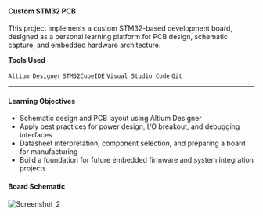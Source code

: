 #### Custom STM32 PCB
This project implements a custom STM32-based development board, designed as a personal learning platform for PCB design, schematic capture, and embedded hardware architecture.

**Tools Used**

`Altium Designer`
`STM32CubeIDE`
`Visual Studio Code`
`Git`

---

#### **Learning Objectives**

- Schematic design and PCB layout using Altium Designer
- Apply best practices for power design, I/O breakout, and debugging interfaces
- Datasheet interpretation, component selection, and preparing a board for manufacturing
- Build a foundation for future embedded firmware and system integration projects

#### **Board Schematic**

![Screenshot_2](https://github.com/user-attachments/assets/de77d3c9-898a-446d-adb8-ee600bf2a557)
